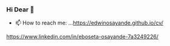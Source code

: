 ### Hi Dear 👋

- 📫 How to reach me: ...https://edwinosayande.github.io/cv/

https://www.linkedin.com/in/eboseta-osayande-7a3249226/
